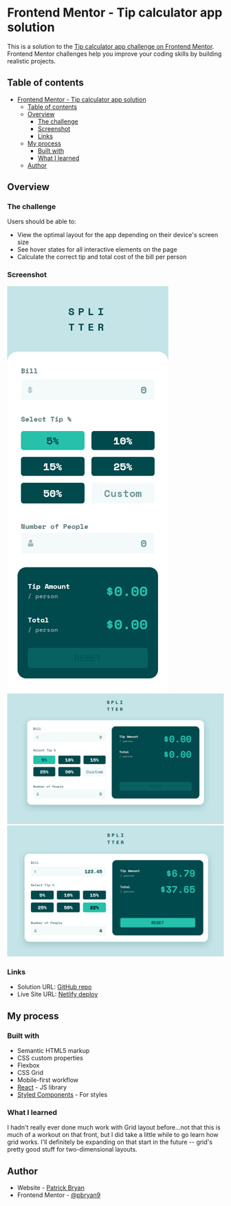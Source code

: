 # Frontend Mentor - Tip calculator app solution

This is a solution to the [Tip calculator app challenge on Frontend Mentor](https://www.frontendmentor.io/challenges/tip-calculator-app-ugJNGbJUX). Frontend Mentor challenges help you improve your coding skills by building realistic projects.

## Table of contents

- [Frontend Mentor - Tip calculator app solution](#frontend-mentor---tip-calculator-app-solution)
  - [Table of contents](#table-of-contents)
  - [Overview](#overview)
    - [The challenge](#the-challenge)
    - [Screenshot](#screenshot)
    - [Links](#links)
  - [My process](#my-process)
    - [Built with](#built-with)
    - [What I learned](#what-i-learned)
  - [Author](#author)

## Overview

### The challenge

Users should be able to:

- View the optimal layout for the app depending on their device's screen size
- See hover states for all interactive elements on the page
- Calculate the correct tip and total cost of the bill per person

### Screenshot

![Mobile](./src/assets/images/mobile-empty.png)
![Desktop (empty)](./src/assets/images/desktop-empty.png)
![Desktop (filled)](./src/assets/images/desktop-filled.png)

### Links

- Solution URL: [GitHub repo](https://github.com/pbryan9/fm_tip_calculator)
- Live Site URL: [Netlify deploy](https://657e436ec7a0a512d8939e89--calm-capybara-1c4fe4.netlify.app/)

## My process

### Built with

- Semantic HTML5 markup
- CSS custom properties
- Flexbox
- CSS Grid
- Mobile-first workflow
- [React](https://reactjs.org/) - JS library
- [Styled Components](https://styled-components.com/) - For styles

### What I learned

I hadn't really ever done much work with Grid layout before...not that this is much of a workout on that front, but I did take a little while to go learn how grid works. I'll definitely be expanding on that start in the future -- grid's pretty good stuff for two-dimensional layouts.

## Author

- Website - [Patrick Bryan](https://pattyb.dev)
- Frontend Mentor - [@pbryan9](https://www.frontendmentor.io/profile/yourusername)
